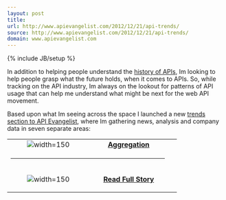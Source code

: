 ```yaml
---
layout: post
title: 
url: http://www.apievangelist.com/2012/12/21/api-trends/
source: http://www.apievangelist.com/2012/12/21/api-trends/
domain: www.apievangelist.com
---
```

{% include JB/setup %}<p><p>In addition to helping people understand the <a href=/history/>history of APIs</a>, Im looking to help people grasp what the future holds, when it comes to APIs.&nbsp;So, while tracking on the API industry, Im always on the lookout for patterns of API usage that can help me understand what might be next for the web API movement.&nbsp;</p>
<p>Based upon what Im seeing across the space I launched a new <a title=API Trends href=/trends/>trends section to API Evangelist</a>, where Im gathering news, analysis and company data in seven separate areas:</p>
<table cellspacing=2 cellpadding=10 width=90% align=center>
<tbody>
<tr>
<td width=175 align=center><img src=https://s3.amazonaws.com/kinlane-productions/api-evangelist/trends/aggregation-trend.png alt= width=150 align=center /></td>
<td align=center><a href=/trends/aggregation.php><strong>Aggregation</strong></a></td>
</tr>
<tr>
<td colspan=2>
<hr />
</td>
<td>&nbsp;</td>
</tr>
<tr>
<td width=175 align=center><img src=https://s3.amazonaws.com/kinlane-productions/api-evangelist/trends/automation-trends.png alt= width=150 align=center /></td>
<td align=center><a href=/trends/automation.</p>
<center><p><a href="http://www.apievangelist.com/2012/12/21/api-trends/" style='padding:25px; font-sze:18px; font-weight: bold;'>Read Full Story</a></p></center>
